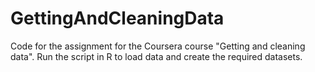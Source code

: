 GettingAndCleaningData
======================
Code for the assignment for the Coursera course "Getting and cleaning data".
Run the script in R to load data and create the required datasets.
